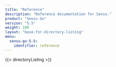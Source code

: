 ```yaml
---
title: "Reference"
description: "Reference documentation for Sensu."
product: "Sensu Go"
version: "5.5"
weight: 100
layout: "base-for-directory-listing"
menu:
  sensu-go-5.5:
    identifier: reference
---
```


{{< directoryListing >}}

